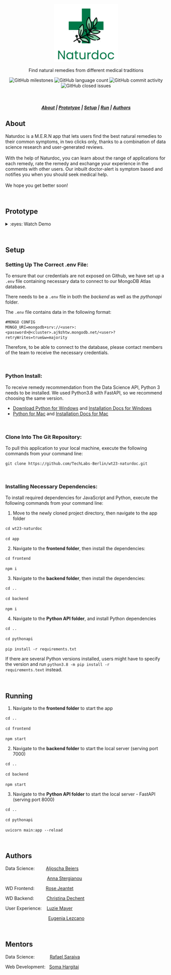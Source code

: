 <p align="center">
<img src="./images/logo-naturdoc.png" width="200px">
</p>

<div align="center">

Find natural remedies from different medical traditions

</div>

<div align="center">

![GitHub milestones](https://img.shields.io/github/milestones/all/TechLabs-Berlin/wt23-naturdoc?color=F2F2F2&style=for-the-badge) ![GitHub language count](https://img.shields.io/github/languages/count/TechLabs-Berlin/wt23-naturdoc?color=62B096&style=for-the-badge)
![GitHub commit activity](https://img.shields.io/github/commit-activity/m/TechLabs-Berlin/wt23-naturdoc?color=1d7147&style=for-the-badge)
 ![GitHub closed issues](https://img.shields.io/github/issues-closed-raw/TechLabs-Berlin/wt23-naturdoc?color=EAE6B4&style=for-the-badge) 

</div>

&nbsp;

<h5 align="center">
  <a href="#About">About</a>  |
  <a href="#Prototype">Prototype</a>  |
  <a href="#Setup">Setup</a>  |
  <a href="#Running">Run</a>  |
  <a href="#Authors">Authors</a>
</h5>



## About

Naturdoc is a M.E.R.N app that lets users find the best natural remedies to their common symptoms, in two clicks only, thanks to a combination of data science research and user-generated reviews.</br> </br> With the help of Naturdoc, you can learn about the range of applications for each remedy, rate the remedy and exchange your experience in the comments with other users. Our inbuilt doctor-alert is symptom based and notifies you when you should seek medical help.</br> </br>  We hope you get better soon!

&nbsp;

## Prototype

<details>

&nbsp;


<summary>:eyes: Watch Demo</summary>

![Demo](./images/naturdoc-demo.gif)

</details>



&nbsp;

## Setup

### Setting Up The Correct .env File:
To ensure that our credentials are not exposed on Github, we have set up a <code>.env</code> file containing necessary data to connect to our MongoDB Atlas database. 

There needs to be a <code>.env</code> file in both the _backend_ as well as the _pythonapi_ folder.

The <code>.env</code> file contains data in the following format:
```
#MONGO CONFIG
MONGO_URI=mongodb+srv://<user>:<password>@<cluster>.aj9zhtw.mongodb.net/<user>?retryWrites=true&w=majority
```
Therefore, to be able to connect to the database, please contact members of the team to receive the necessary credentials.

&nbsp;

### Python Install:
To receive remedy recommendation from the Data Science API, Python 3 needs to be installed. We used Python3.8 with FastAPI, so we recommend choosing the same version.

* [Download Python for Windows](https://www.python.org/downloads/windows/) and [Installation Docs for Windows](https://docs.python.org/3.8/using/windows.html)
* [Python for Mac](https://www.python.org/downloads/macos/) and [Installation Docs for Mac](https://docs.python.org/3.8/using/mac.html)

&nbsp;

### Clone Into The Git Repository:
To pull this application to your local machine, execute the following commands from your command line:

```
git clone https://github.com/TechLabs-Berlin/wt23-naturdoc.git
```

&nbsp;

### Installing Necessary Dependencies:
To install required dependencies for JavaScript and Python, execute the following commands from your command line:

1. Move to the newly cloned project directory, then navigate to the app folder
```
cd wt23-naturdoc

cd app
```
2. Navigate to the **frontend folder**, then install the dependencies:
```
cd frontend

npm i
```

3. Navigate to the **backend folder**, then install the dependencies:
```
cd ..

cd backend

npm i
```

4. Navigate to the **Python API folder**, and install Python dependencies
```
cd ..

cd pythonapi

pip install -r requirements.txt
```

If there are several Python versions installed, users might have to specify the version and run <code>python3.8 -m pip install -r requirements.text</code> instead.

&nbsp;
&nbsp;

## Running
1. Navigate to the **frontend folder** to start the app
```
cd ..

cd frontend

npm start
```
2. Navigate to the **backend folder** to start the local server (serving port 7000)
```
cd ..

cd backend

npm start
```
3. Navigate to the **Python API folder** to start the local server - FastAPI (serving port 8000)
```
cd ..

cd pythonapi

uvicorn main:app --reload
```

&nbsp;
&nbsp;

## Authors
Data Science:&nbsp;&nbsp;&nbsp;&nbsp;&nbsp;&nbsp;&nbsp;&nbsp; [Aljoscha Beiers](https://github.com/alj-b) &nbsp;

&nbsp;&nbsp;&nbsp;&nbsp;&nbsp;&nbsp;&nbsp;&nbsp;&nbsp;&nbsp;&nbsp;&nbsp;&nbsp;&nbsp;&nbsp;&nbsp;&nbsp;&nbsp;&nbsp;&nbsp;&nbsp;&nbsp;&nbsp;&nbsp;&nbsp;&nbsp;&nbsp;&nbsp;&nbsp;&nbsp;&nbsp;&nbsp; [Anna Stergianou](https://github.com/annastergianou) &nbsp;

WD Frontend:&nbsp;&nbsp;&nbsp;&nbsp;&nbsp;&nbsp;&nbsp;&nbsp; [Rose Jeantet](https://github.com/rjeantet) &nbsp;

WD Backend:&nbsp;&nbsp;&nbsp;&nbsp;&nbsp;&nbsp;&nbsp;&nbsp;&nbsp; [Christina Dechent](https://github.com/ChristinaLisa) &nbsp;

User Experience:&nbsp;&nbsp;&nbsp; [Luzie Mayer](https://github.com/hotmail030) &nbsp;

&nbsp;&nbsp;&nbsp;&nbsp;&nbsp;&nbsp;&nbsp;&nbsp;&nbsp;&nbsp;&nbsp;&nbsp;&nbsp;&nbsp;&nbsp;&nbsp;&nbsp;&nbsp;&nbsp;&nbsp;&nbsp;&nbsp;&nbsp;&nbsp;&nbsp;&nbsp;&nbsp;&nbsp;&nbsp;&nbsp;&nbsp;&nbsp;&nbsp; [Eugenia Lezcano](https://github.com/EugeniaLezcano)

&nbsp;
&nbsp;

## Mentors
Data Science:&nbsp;&nbsp;&nbsp;&nbsp;&nbsp;&nbsp;&nbsp;&nbsp;&nbsp;&nbsp;&nbsp; [Rafael Saraiva](https://github.com/JumpingDino) &nbsp;

Web Development:&nbsp;&nbsp; [Soma Hargitai](https://github.com/somahargitai) &nbsp;


